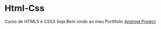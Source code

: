 # Html-Css
 Curso de HTML5 e CSS3
 Seja Bem vindo ao meu Portifolio
 <a href = "https://kaykyw.github.io/Html-Css/Exercicios/Desafios/Desafio010/Index.html"> Android Project </a>

